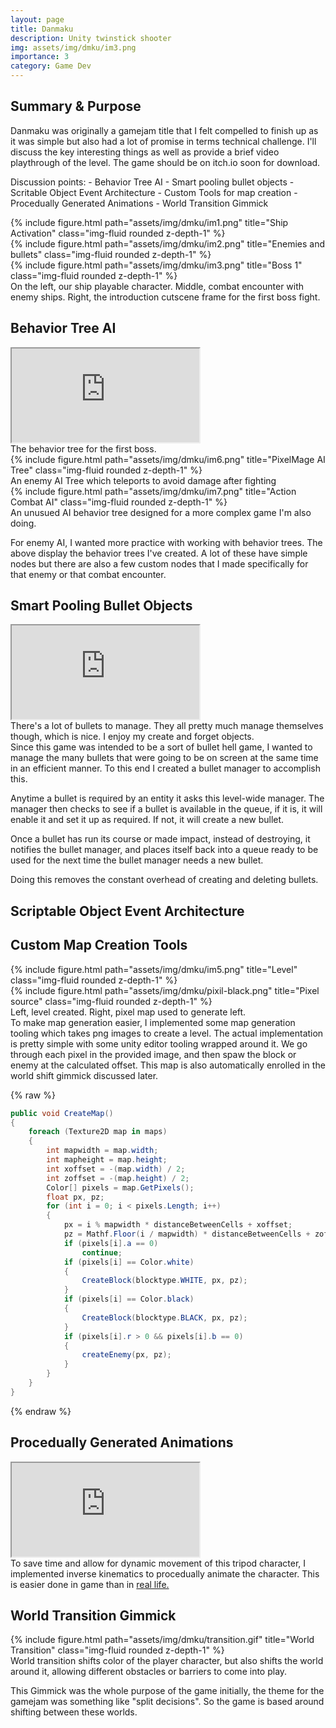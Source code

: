 ```yaml
---
layout: page
title: Danmaku
description: Unity twinstick shooter
img: assets/img/dmku/im3.png
importance: 3
category: Game Dev
---
```


<!-- 
    Summary & Purpose
        

    noteable stuff:
        Fully playable end to end game
        behavior tree ai
        Smart pooling bullets
        Scriptable Object event architecture
        map tools from pixels
        proceedually Generated Animations
        Screen space effects and shaders (glitch on hit)
 -->

## Summary & Purpose
Danmaku was originally a gamejam title that I felt compelled to finish up as it was simple but also had a lot of promise in terms technical challenge. I'll discuss the key interesting things as well as provide a brief video playthrough of the level. The game should be on itch.io soon for download.

Discussion points:
    - Behavior Tree AI
    - Smart pooling bullet objects
    - Scritable Object Event Architecture
    - Custom Tools for map creation
    - Procedually Generated Animations
    - World Transition Gimmick

<div class="row">
    <div class="col-sm mt-3 mt-md-0">
        {% include figure.html path="assets/img/dmku/im1.png" title="Ship Activation" class="img-fluid rounded z-depth-1" %}
    </div>
    <div class="col-sm mt-3 mt-md-0">
        {% include figure.html path="assets/img/dmku/im2.png" title="Enemies and bullets" class="img-fluid rounded z-depth-1" %}
    </div>
    <div class="col-sm mt-3 mt-md-0">
        {% include figure.html path="assets/img/dmku/im3.png" title="Boss 1" class="img-fluid rounded z-depth-1" %}
    </div>
</div>
<div class="caption">
    On the left, our ship playable character. Middle, combat encounter with enemy ships. Right, the introduction cutscene frame for the first boss fight.
</div>

<!-- Behavior Tree AI -->
## Behavior Tree AI
<div class="row">
    <div class="col-sm mt-3 mt-md-0">
        <div class="embed-responsive embed-responsive-16by9">
        <iframe class="embed-responsive-item" src="https://www.youtube.com/embed/S4-dvw6AC48" allowfullscreen></iframe>
        </div>
    </div>
</div>
<div class="caption">
    The behavior tree for the first boss.
</div>
<div class="row">
    <div class="col-sm mt-3 mt-md-0">
        {% include figure.html path="assets/img/dmku/im6.png" title="PixelMage AI Tree" class="img-fluid rounded z-depth-1" %}
    </div>
</div>
<div class="caption">
    An enemy AI Tree which teleports to avoid damage after fighting
</div>

<div class="row">
    <div class="col-sm mt-3 mt-md-0">
        {% include figure.html path="assets/img/dmku/im7.png" title="Action Combat AI" class="img-fluid rounded z-depth-1" %}
    </div>
</div>
<div class="caption">
    An unusued AI behavior tree designed for a more complex game I'm also doing.
</div>

For enemy AI, I wanted more practice with working with behavior trees. The above display the behavior trees I've created. A lot of these have simple nodes but there are also a few custom nodes that I made specifically for that enemy or that combat encounter.

<!-- Smart Pooling Bullet Objects -->
## Smart Pooling Bullet Objects
<div class="row">
    <div class="col-sm mt-3 mt-md-0">
        <div class="embed-responsive embed-responsive-16by9">
        <iframe class="embed-responsive-item" src="https://www.youtube.com/embed/lZm9WcnWrLE" allowfullscreen></iframe>
        </div>
    </div>
</div>
<div class="caption">
    There's a lot of bullets to manage. They all pretty much manage themselves though, which is nice. I enjoy my create and forget objects. 
</div>
Since this game was intended to be a sort of bullet hell game, I wanted to manage the many bullets that were going to be on screen at the same time in an efficient manner. To this end I created a bullet manager to accomplish this. 

Anytime a bullet is required by an entity it asks this level-wide manager. The manager then checks to see if a bullet is available in the queue, if it is, it will enable it and set it up as required. If not, it will create a new bullet. 

Once a bullet has run its course or made impact, instead of destroying, it notifies the bullet manager, and places itself back into a queue ready to be used for the next time the bullet manager needs a new bullet. 

Doing this removes the constant overhead of creating and deleting bullets.

<!-- Scriptable Object Event Architecture -->
## Scriptable Object Event Architecture

<!-- Custom Tools for map creation -->
## Custom Map Creation Tools
<div class="row justify-content-sm-center">
    <div class="col-sm-8 mt-3 mt-md-0">
        {% include figure.html path="assets/img/dmku/im5.png" title="Level" class="img-fluid rounded z-depth-1" %}
    </div>
    <div class="col-sm-4 mt-3 mt-md-0">
        {% include figure.html path="assets/img/dmku/pixil-black.png" title="Pixel source" class="img-fluid rounded z-depth-1" %}
    </div>
</div>
<div class="caption">
    Left, level created. Right, pixel map used to generate left.
</div>
To make map generation easier, I implemented some map generation tooling which takes png images to create a level. The actual implementation is pretty simple with some unity editor tooling wrapped around it. We go through each pixel in the provided image, and then spaw the block or enemy at the calculated offset. This map is also automatically enrolled in the world shift gimmick discussed later. 

{% raw %}
```c#
public void CreateMap()
{
    foreach (Texture2D map in maps)
    {
        int mapwidth = map.width;
        int mapheight = map.height;
        int xoffset = -(map.width) / 2;
        int zoffset = -(map.height) / 2;
        Color[] pixels = map.GetPixels();
        float px, pz;
        for (int i = 0; i < pixels.Length; i++)
        {
            px = i % mapwidth * distanceBetweenCells + xoffset;
            pz = Mathf.Floor(i / mapwidth) * distanceBetweenCells + zoffset;
            if (pixels[i].a == 0)
                continue;
            if (pixels[i] == Color.white)
            {
                CreateBlock(blocktype.WHITE, px, pz);
            }
            if (pixels[i] == Color.black)
            {
                CreateBlock(blocktype.BLACK, px, pz);
            }
            if (pixels[i].r > 0 && pixels[i].b == 0)
            {
                createEnemy(px, pz);
            }
        }
    }
}
```
{% endraw %}

<!-- Procedually Generated Animations -->
## Procedually Generated Animations
<div class="row">
    <div class="col-sm mt-3 mt-md-0">
        <div class="embed-responsive embed-responsive-16by9">
        <iframe class="embed-responsive-item" src="https://www.youtube.com/embed/36ifthpvv_0" allowfullscreen></iframe>
        </div>
    </div>
</div>
<div class="caption">
    To save time and allow for dynamic movement of this tripod character, I implemented inverse kinematics to procedually animate the character. This is easier done in game than in <a href="https://www.youtube.com/watch?v=xEQ1KPo9HM8">real life.</a>
</div>

## World Transition Gimmick
<div class="row">
    <div class="col-sm mt-3 mt-md-0">
        {% include figure.html path="assets/img/dmku/transition.gif" title="World Transition" class="img-fluid rounded z-depth-1" %}
    </div>
</div>
<div class="caption">
    World transition shifts color of the player character, but also shifts the world around it, allowing different obstacles or barriers to come into play.
</div>

This Gimmick was the whole purpose of the game initially, the theme for the gamejam was something like "split decisions". So the game is based around shifting between these worlds.
